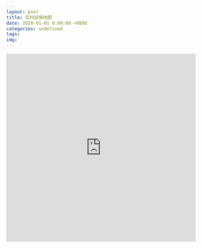 ```yaml
---
layout: post
title: 实时疫情地图
date: 2020-01-01 0:00:00 +0800
categories: undefined
tags: 
img: 
---
```

<iframe src="https://www.lovestu.com/api/project/cnmapyinqing/obj.php" height="500" frameborder="no" border="0" width="100%"> </iframe>